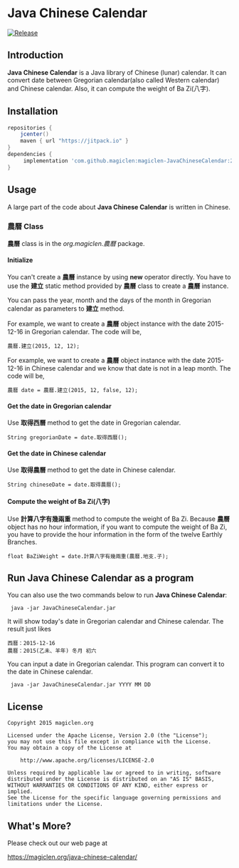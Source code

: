 Java Chinese Calendar
=================================

[![Release](https://jitpack.io/v/magiclen/JavaChineseCalendar.svg)](https://jitpack.io/#magiclen/JavaChineseCalendar)

## Introduction

**Java Chinese Calendar** is a Java library of Chinese (lunar) calendar. It can convert date between Gregorian calendar(also called Western calendar) and Chinese calendar. Also, it can compute the weight of Ba Zi(八字).

## Installation

```gradle
repositories {
    jcenter()
    maven { url "https://jitpack.io" }
}
dependencies {
     implementation 'com.github.magiclen:magiclen-JavaChineseCalendar:2.1.4'
}
```

## Usage

A large part of the code about **Java Chinese Calendar** is written in Chinese.

### 農曆 Class

**農曆** class is in the *org.magiclen.農曆* package.

#### Initialize

You can't create a **農曆** instance by using **new** operator directly. You have to use the **建立** static method provided by **農曆** class to create a **農曆** instance.

You can pass the year, month and the days of the month in Gregorian calendar as parameters to **建立** method.

For example, we want to create a **農曆** object instance with the date 2015-12-16 in Gregorian calendar. The code will be,

    農曆.建立(2015, 12, 12);

For example, we want to create a **農曆** object instance with the date 2015-12-16 in Chinese calendar and we know that date is not in a leap month. The code will be,

    農曆 date = 農曆.建立(2015, 12, false, 12);

#### Get the date in Gregorian calendar

Use **取得西曆** method to get the date in Gregorian calendar.

    String gregorianDate = date.取得西曆();

#### Get the date in Chinese calendar

Use **取得農曆** method to get the date in Chinese calendar.

    String chineseDate = date.取得農曆();

#### Compute the weight of Ba Zi(八字)

Use **計算八字有幾兩重** method to compute the weight of Ba Zi. Because **農曆** object has no hour information, if you want to compute the weight of Ba Zi, you have to provide the hour information in the form of the twelve Earthly Branches.

    float BaZiWeight = date.計算八字有幾兩重(農曆.地支.子);

## Run **Java Chinese Calendar** as a program

You can also use the two commands below to run **Java Chinese Calendar**:

     java -jar JavaChineseCalendar.jar

It will show today's date in Gregorian calendar and Chinese calendar. The result just likes

    西曆：2015-12-16
    農曆：2015(乙未、羊年) 冬月 初六

You can input a date in Gregorian calendar. This program can convert it to the date in Chinese calendar.

     java -jar JavaChineseCalendar.jar YYYY MM DD

## License

    Copyright 2015 magiclen.org

    Licensed under the Apache License, Version 2.0 (the "License");
    you may not use this file except in compliance with the License.
    You may obtain a copy of the License at

        http://www.apache.org/licenses/LICENSE-2.0

    Unless required by applicable law or agreed to in writing, software
    distributed under the License is distributed on an "AS IS" BASIS,
    WITHOUT WARRANTIES OR CONDITIONS OF ANY KIND, either express or implied.
    See the License for the specific language governing permissions and
    limitations under the License.

## What's More?

Please check out our web page at

https://magiclen.org/java-chinese-calendar/